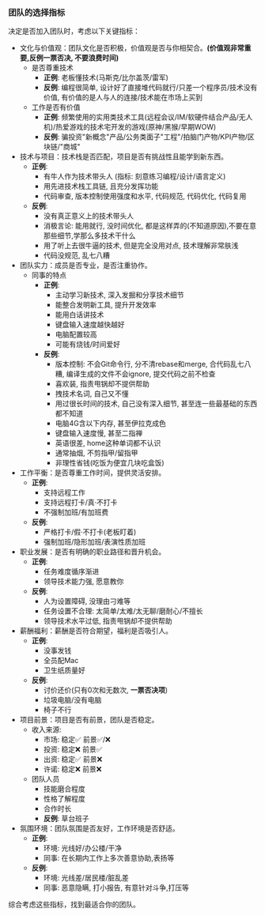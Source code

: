 ### 团队的选择指标

决定是否加入团队时，考虑以下关键指标：

* 文化与价值观：团队文化是否积极，价值观是否与你相契合。**(价值观非常重要,反例一票否决, 不要浪费时间)**  
  * 是否尊重技术
    * **正例**: 老板懂技术(马斯克/比尔盖茨/雷军)
    * **反例**: 编程很简单, 设计好了直接堆代码就行/只差一个程序员/技术没有价值, 有价值的是人与人的连接/技术能在市场上买到
  * 工作是否有价值
    * **正例**: 频繁使用的实用类技术工具(远程会议/IM/软硬件结合产品/无人机)/热爱游戏的技术宅开发的游戏(原神/黑猴/早期WOW)
    * **反例**: 骗投资"新概念"产品/公务类面子"工程"/拍脑门产物/KPI产物/区块链/"商城"
* 技术与项目：技术栈是否匹配，项目是否有挑战性且能学到新东西。  
  * **正例**:
    * 有牛人作为技术带头人 (指标: 刻意练习编程/设计/语言定义)
    * 用先进技术栈工具链, 且充分发挥功能
    * 代码审查, 版本控制使用强度和水平, 代码规范, 代码优化, 代码复用
  * **反例**:
    * 没有真正意义上的技术带头人
    * 消极言论: 能用就行, 没时间优化, 都是这样弄的(不知道原因),不要在意那些细节,学那么多技术干什么
    * 用了听上去很牛逼的技术, 但是完全没用对点, 技术理解非常肤浅
    * 代码没规范, 乱七八糟
* 团队实力：成员是否专业，是否注重协作。  
  * 同事的特点
    * **正例**:
      * 主动学习新技术, 深入发掘和分享技术细节
      * 能整合发明新工具, 提升开发效率
      * 能用白话讲技术
      * 键盘输入速度越快越好
      * 电脑配置较高
      * 可能有烧钱/时间爱好
    * **反例**:
      * 版本控制: 不会Git命令行, 分不清rebase和merge, 合代码乱七八糟, 编译生成的文件不会ignore, 提交代码之前不检查
      * 喜欢装, 指责甩锅却不提供帮助
      * 拽技术名词, 自己又不懂
      * 用过很长时间的技术, 自己没有深入细节, 甚至连一些最基础的东西都不知道
      * 电脑4G含以下内存, 甚至伊拉克成色
      * 键盘输入速度慢, 甚至二指禅
      * 英语很差, home这种单词都不认识
      * 通常抽烟, 不剪指甲/留指甲
      * 非理性省钱(吃饭为便宜几块吃盒饭)
* 工作平衡：是否尊重工作时间，提供灵活安排。  
  * **正例**:
    * 支持远程工作
    * 支持远程打卡/真·不打卡
    * 不强制加班/有加班费
  * **反例**:
    * 严格打卡/假·不打卡(老板盯着)
    * 强制加班/隐形加班/表演性质加班
* 职业发展：是否有明确的职业路径和晋升机会。  
  * **正例**:
    * 任务难度循序渐进
    * 领导技术能力强, 愿意教你
  * **反例**:
    * 人为设置障碍, 没理由刁难等
    * 任务设置不合理: 太简单/太难/太无聊/磨耐心/不擅长
    * 领导技术水平过低, 指责甩锅却不提供帮助
* 薪酬福利：薪酬是否符合期望，福利是否吸引人。  
  * **正例**:
    * 没事发钱
    * 全员配Mac
    * 卫生纸质量好
  * **反例**:
    * 讨价还价(只有0次和无数次, **一票否决项**)
    * 垃圾电脑/没有电脑
    * 椅子不行
* 项目前景：项目是否有前景，团队是否稳定。  
  * 收入来源:
    * 市场: 稳定✅ 前景✅/❌
    * 投资: 稳定❌ 前景✅
    * 出资: 稳定✅ 前景❌
    * 许诺: 稳定❌ 前景❌
  * 团队人员
    * 技能磨合程度
    * 性格了解程度
    * 合作时长
    * **反例**: 草台班子
* 氛围环境：团队氛围是否友好，工作环境是否舒适。  
  * **正例**:
    * 环境: 光线好/办公楼/干净
    * 同事: 在长期内工作上多次善意协助,表扬等
  * **反例**:
    * 环境: 光线差/居民楼/脏乱差
    * 同事: 恶意隐瞒, 打小报告, 有意针对斗争,打压等

综合考虑这些指标，找到最适合你的团队。